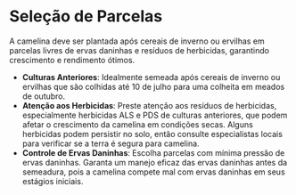 # Seleção de Parcelas

A camelina deve ser plantada após cereais de inverno ou ervilhas em parcelas livres de ervas daninhas e resíduos de herbicidas, garantindo crescimento e rendimento ótimos.

- **Culturas Anteriores**: Idealmente semeada após cereais de inverno ou ervilhas que são colhidas até 10 de julho para uma colheita em meados de outubro.
- **Atenção aos Herbicidas**: Preste atenção aos resíduos de herbicidas, especialmente herbicidas ALS e PDS de culturas anteriores, que podem afetar o crescimento da camelina em condições secas. Alguns herbicidas podem persistir no solo, então consulte especialistas locais para verificar se a terra é segura para camelina.
- **Controle de Ervas Daninhas**: Escolha parcelas com mínima pressão de ervas daninhas. Garanta um manejo eficaz das ervas daninhas antes da semeadura, pois a camelina compete mal com ervas daninhas em seus estágios iniciais.